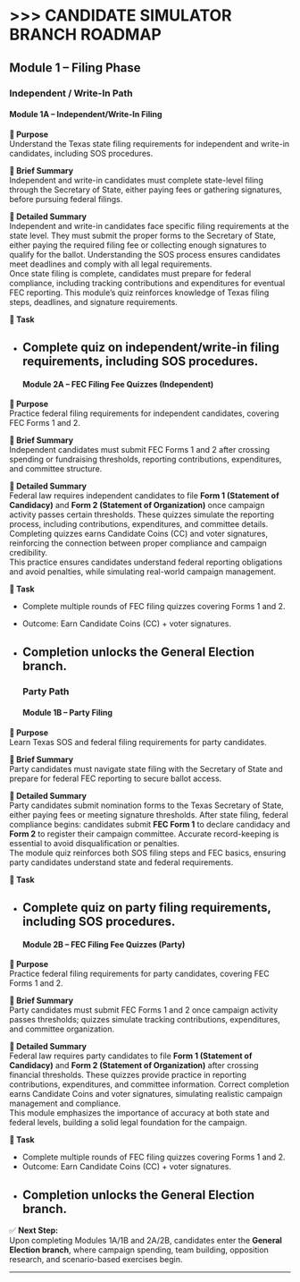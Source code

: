 # **\>\>\> CANDIDATE SIMULATOR BRANCH ROADMAP**

## **Module 1 – Filing Phase**

### **Independent / Write-In Path**

#### **Module 1A – Independent/Write-In Filing**

**🎯 Purpose**  
 Understand the Texas state filing requirements for independent and write-in candidates, including SOS procedures.

**📝 Brief Summary**  
 Independent and write-in candidates must complete state-level filing through the Secretary of State, either paying fees or gathering signatures, before pursuing federal filings.

**📝 Detailed Summary**  
 Independent and write-in candidates face specific filing requirements at the state level. They must submit the proper forms to the Secretary of State, either paying the required filing fee or collecting enough signatures to qualify for the ballot. Understanding the SOS process ensures candidates meet deadlines and comply with all legal requirements.  
 Once state filing is complete, candidates must prepare for federal compliance, including tracking contributions and expenditures for eventual FEC reporting. This module’s quiz reinforces knowledge of Texas filing steps, deadlines, and signature requirements.

**📝 Task**

* Complete quiz on independent/write-in filing requirements, including SOS procedures.  
  ---

  #### **Module 2A – FEC Filing Fee Quizzes (Independent)**

**🎯 Purpose**  
 Practice federal filing requirements for independent candidates, covering FEC Forms 1 and 2\.

**📝 Brief Summary**  
 Independent candidates must submit FEC Forms 1 and 2 after crossing spending or fundraising thresholds, reporting contributions, expenditures, and committee structure.

**📝 Detailed Summary**  
 Federal law requires independent candidates to file **Form 1 (Statement of Candidacy)** and **Form 2 (Statement of Organization)** once campaign activity passes certain thresholds. These quizzes simulate the reporting process, including contributions, expenditures, and committee details. Completing quizzes earns Candidate Coins (CC) and voter signatures, reinforcing the connection between proper compliance and campaign credibility.  
 This practice ensures candidates understand federal reporting obligations and avoid penalties, while simulating real-world campaign management.

**📝 Task**

* Complete multiple rounds of FEC filing quizzes covering Forms 1 and 2\.  
* Outcome: Earn Candidate Coins (CC) \+ voter signatures.  
* Completion unlocks the General Election branch.  
  ---

  ### **Party Path**

  #### **Module 1B – Party Filing**

**🎯 Purpose**  
 Learn Texas SOS and federal filing requirements for party candidates.

**📝 Brief Summary**  
 Party candidates must navigate state filing with the Secretary of State and prepare for federal FEC reporting to secure ballot access.

**📝 Detailed Summary**  
 Party candidates submit nomination forms to the Texas Secretary of State, either paying fees or meeting signature thresholds. After state filing, federal compliance begins: candidates submit **FEC Form 1** to declare candidacy and **Form 2** to register their campaign committee. Accurate record-keeping is essential to avoid disqualification or penalties.  
 The module quiz reinforces both SOS filing steps and FEC basics, ensuring party candidates understand state and federal requirements.

**📝 Task**

* Complete quiz on party filing requirements, including SOS procedures.  
  ---

  #### **Module 2B – FEC Filing Fee Quizzes (Party)**

**🎯 Purpose**  
 Practice federal filing requirements for party candidates, covering FEC Forms 1 and 2\.

**📝 Brief Summary**  
 Party candidates must submit FEC Forms 1 and 2 once campaign activity passes thresholds; quizzes simulate tracking contributions, expenditures, and committee organization.

**📝 Detailed Summary**  
 Federal law requires party candidates to file **Form 1 (Statement of Candidacy)** and **Form 2 (Statement of Organization)** after crossing financial thresholds. These quizzes provide practice in reporting contributions, expenditures, and committee information. Correct completion earns Candidate Coins and voter signatures, simulating realistic campaign management and compliance.  
 This module emphasizes the importance of accuracy at both state and federal levels, building a solid legal foundation for the campaign.

**📝 Task**

* Complete multiple rounds of FEC filing quizzes covering Forms 1 and 2\.  
* Outcome: Earn Candidate Coins (CC) \+ voter signatures.  
* Completion unlocks the General Election branch.  
  ---

✅ **Next Step:**  
 Upon completing Modules 1A/1B and 2A/2B, candidates enter the **General Election branch**, where campaign spending, team building, opposition research, and scenario-based exercises begin.

---

